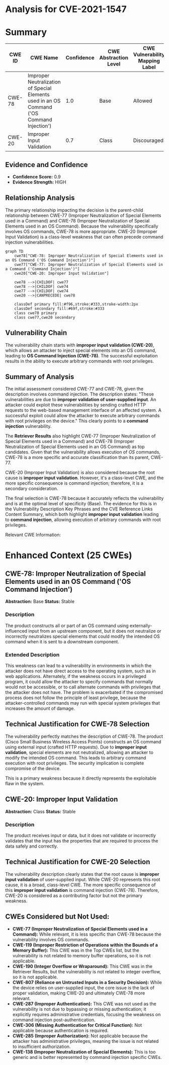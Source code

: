 # Analysis for CVE-2021-1547

# Summary
| CWE ID | CWE Name | Confidence | CWE Abstraction Level | CWE Vulnerability Mapping Label | CWE-Vulnerability Mapping Notes |
|---|---|---|---|---|---|
| CWE-78 | Improper Neutralization of Special Elements used in an OS Command ('OS Command Injection') | 1.0 | Base | Allowed | Primary CWE |
| CWE-20 | Improper Input Validation | 0.7 | Class | Discouraged | Secondary Candidate |

## Evidence and Confidence

*   **Confidence Score:** 0.9
*   **Evidence Strength:** HIGH

## Relationship Analysis
The primary relationship impacting the decision is the parent-child relationship between CWE-77 (Improper Neutralization of Special Elements used in a Command) and CWE-78 (Improper Neutralization of Special Elements used in an OS Command). Because the vulnerability specifically involves OS commands, CWE-78 is more appropriate. CWE-20 (Improper Input Validation) is a class-level weakness that can often precede command injection vulnerabilities.

```mermaid
graph TD
    cwe78["CWE-78: Improper Neutralization of Special Elements used in an OS Command ('OS Command Injection')"]
    cwe77["CWE-77: Improper Neutralization of Special Elements used in a Command ('Command Injection')"]
    cwe20["CWE-20: Improper Input Validation"]
    
    cwe78 -->|CHILDOF| cwe77
    cwe78 -->|CHILDOF| cwe74
    cwe77 -->|CHILDOF| cwe74
    cwe20 -->|CANPRECEDE| cwe78
    
    classDef primary fill:#f96,stroke:#333,stroke-width:2px
    classDef secondary fill:#69f,stroke:#333
    class cwe78 primary
    class cwe77,cwe20 secondary
```

## Vulnerability Chain
The vulnerability chain starts with **improper input validation (CWE-20)**, which allows an attacker to inject special elements into an OS command, leading to **OS Command Injection (CWE-78)**. The successful exploitation results in the ability to execute arbitrary commands with root privileges.

## Summary of Analysis
The initial assessment considered CWE-77 and CWE-78, given the description involves command injection. The description states: "These vulnerabilities are due to **improper validation of user-supplied input**. An attacker could exploit these vulnerabilities by sending crafted HTTP requests to the web-based management interface of an affected system. A successful exploit could allow the attacker to execute arbitrary commands with root privileges on the device." This clearly points to a **command injection** vulnerability.

The **Retriever Results** also highlight CWE-77 (Improper Neutralization of Special Elements used in a Command) and CWE-78 (Improper Neutralization of Special Elements used in an OS Command) as top candidates. Given that the vulnerability allows execution of *OS* commands, CWE-78 is a more specific and accurate classification than its parent, CWE-77.

CWE-20 (Improper Input Validation) is also considered because the root cause is **improper input validation**. However, it's a class-level CWE, and the more specific consequence is command injection; therefore, it is a secondary consideration.

The final selection is CWE-78 because it accurately reflects the vulnerability and is at the optimal level of specificity (Base). The evidence for this is in the Vulnerability Description Key Phrases and the CVE Reference Links Content Summary, which both highlight **improper input validation** leading to **command injection**, allowing execution of arbitrary commands with root privileges.

Relevant CWE Information:

# Enhanced Context (25 CWEs)

## CWE-78: Improper Neutralization of Special Elements used in an OS Command ('OS Command Injection')
**Abstraction:** Base
**Status:** Stable

### Description
The product constructs all or part of an OS command using externally-influenced input from an upstream component, but it does not neutralize or incorrectly neutralizes special elements that could modify the intended OS command when it is sent to a downstream component.

### Extended Description
This weakness can lead to a vulnerability in environments in which the attacker does not have direct access to the operating system, such as in web applications. Alternately, if the weakness occurs in a privileged program, it could allow the attacker to specify commands that normally would not be accessible, or to call alternate commands with privileges that the attacker does not have. The problem is exacerbated if the compromised process does not follow the principle of least privilege, because the attacker-controlled commands may run with special system privileges that increases the amount of damage.

## Technical Justification for CWE-78 Selection

The vulnerability perfectly matches the description of CWE-78. The product (Cisco Small Business Wireless Access Points) constructs an OS command using external input (crafted HTTP requests). Due to **improper input validation**, special elements are not neutralized, allowing an attacker to modify the intended OS command. This leads to arbitrary command execution with root privileges. The security implication is complete compromise of the device.

This is a primary weakness because it directly represents the exploitable flaw in the system.

## CWE-20: Improper Input Validation
**Abstraction:** Class
**Status:** Stable

### Description
The product receives input or data, but it does
        not validate or incorrectly validates that the input has the
        properties that are required to process the data safely and
        correctly.

## Technical Justification for CWE-20 Selection
The vulnerability description clearly states that the root cause is **improper input validation** of user-supplied input. While CWE-20 represents this root cause, it is a broad, class-level CWE. The more specific consequence of this **improper input validation** is command injection (CWE-78). Therefore, CWE-20 is considered as a contributing factor but not the primary weakness.

## CWEs Considered but Not Used:

*   **CWE-77 (Improper Neutralization of Special Elements used in a Command):** While relevant, it is less specific than CWE-78 because the vulnerability involves OS commands.
*   **CWE-119 (Improper Restriction of Operations within the Bounds of a Memory Buffer):** This CWE was in the Top CWEs list, but the vulnerability is not related to memory buffer operations, so it is not applicable.
*   **CWE-190 (Integer Overflow or Wraparound):** This CWE was in the Retriever Results, but the vulnerability is not related to integer overflow, so it is not applicable.
*   **CWE-807 (Reliance on Untrusted Inputs in a Security Decision):** While the device relies on user-supplied input, the core issue is the lack of proper validation, making CWE-20 and ultimately CWE-78 more relevant.
*   **CWE-287 (Improper Authentication):** This CWE was not used as the vulnerability is not due to bypassing or missing authentication; it explicitly requires administrative credentials, focusing the weakness on command injection post-authentication.
*   **CWE-306 (Missing Authentication for Critical Function):** Not applicable because authentication is required.
*   **CWE-285 (Improper Authorization):** Not applicable because the attacker has administrative privileges, meaning the issue is not related to insufficient authorization.
*   **CWE-138 (Improper Neutralization of Special Elements):** This is too generic and is better represented by command injection specific CWEs.